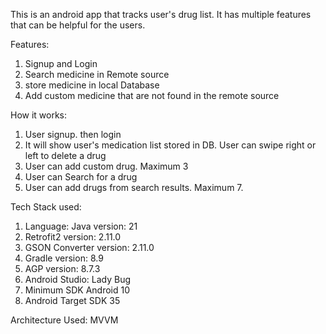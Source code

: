 This is an android app that tracks user's drug list. It has multiple features that can be helpful for the users.

Features:

1. Signup and Login
2. Search medicine in Remote source
3. store medicine in local Database
4. Add custom medicine that are not found in the remote source

How it works:

1. User signup. then login
2. It will show user's medication list stored in DB. User can swipe right or left to delete a drug
3. User can add custom drug. Maximum 3
4. User can Search for a drug
5. User can add drugs from search results. Maximum 7.

Tech Stack used:

1. Language: Java version: 21 
2. Retrofit2 version: 2.11.0 
3. GSON Converter version: 2.11.0 
4. Gradle version: 8.9 
5. AGP version: 8.7.3 
6. Android Studio: Lady Bug 
7. Minimum SDK Android 10 
8. Android Target SDK 35

Architecture Used: MVVM
